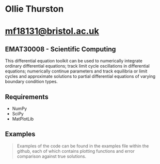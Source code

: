 # Ollie Thurston 
# mf18131@bristol.ac.uk
## EMAT30008 - Scientific Computing 


This differential equation toolkit can be used to numerically integrate ordinary differential equations; track limit cycle oscillations in differential equations; numerically continue parameters and track equilibria or limit cycles and approximate solutions to partial differential equations of varying boundary condition types.


## Requirements
- NumPy
- SciPy
- MatPlotLib

## Examples
>Examples of the code can be found in the examples file within the github, each of which contains plotting functions and error comparison against true solutions.
